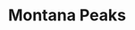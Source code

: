 ---
title: "Montana Peaks"
tags: "ensemble"
sectionSortOrder: 5
shortDesc: "A Copland-esque tone poem with a rural Americana feel"
forces: "for flute, clarinet, bassoon, horn, 2 violins, viola, cello, double bass "
length: "8 mins"
workNumber: "P0036"
compositionYear: "2018"
pdf: "Montana Peaks"
hire: yes
buy: ""
recording: ""
audioIndex: 0
projectColour: 
layout: workDetail
permalink: false
---